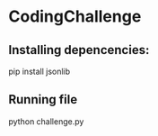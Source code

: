 # CodingChallenge
## Installing depencencies:
pip install jsonlib
## Running file
python challenge.py
